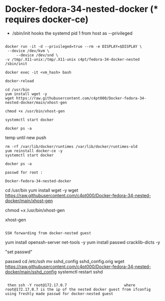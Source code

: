# Docker-fedora-34-nested-docker (* requires docker-ce)

* /sbin/init hooks the systemd pid 1 from host as --privileged

```

docker run -it -d --privileged=true --rm -e DISPLAY=$DISPLAY \
 --device /dev/kvm \
     --device /dev/snd \
-v /tmp/.X11-unix:/tmp/.X11-unix c4pt/fedora-34-docker-nested /sbin/init

docker exec -it <vm_hash> bash

docker-reload

cd /usr/bin
yum install wget -y
wget https://raw.githubusercontent.com/c4pt000/Docker-fedora-34-nested-docker/main/xhost-gen

chmod +x /usr/bin/xhost-gen

systemctl start docker

docker ps -a

```


temp until new push

```
rm -rf /var/lib/docker/runtimes /var/lib/docker/runtimes-old
yum reinstall docker-ce -y
systemctl start docker

docker ps -a
```

```
passwd for root : 

Docker-fedora-34-nested-docker
```


cd /usr/bin
yum install wget -y
wget https://raw.githubusercontent.com/c4pt000/Docker-fedora-34-nested-docker/main/xhost-gen

chmod +x /usr/bin/xhost-gen

xhost-gen
```

SSH forwarding from docker-nested guest
```
yum install openssh-server net-tools -y
yum install passwd cracklib-dicts -y

"set passwd"

passwd
cd /etc/ssh
mv sshd_config sshd_config.orig
wget https://raw.githubusercontent.com/c4pt000/Docker-fedora-34-nested-docker/main/sshd_config
systemctl restart sshd
```
   
 then ssh -Y root@172.17.0.7                          where root@172.17.0.7 is the ip of the nested docker guest from ifconfig
using freshly made passwd for docker-nested guest

